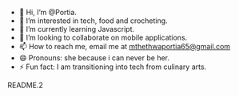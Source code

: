 - 👋 Hi, I’m @Portia.
- 👀 I’m interested in tech, food and crocheting.
- 🌱 I’m currently learning Javascript.
- 💞️ I’m looking to collaborate on mobile applications.
- 📫 How to reach me, email me at mthethwaportia65@gmail.com
- 😄 Pronouns: she because i can never be her.
- ⚡ Fun fact: I am transitioning into tech from culinary arts.

<!---
Portia165/Portia165 is a ✨ special ✨ repository because its `README.md` (this file) appears on your GitHub profile.
You can click the Preview link to take a look at your changes.
--->

README.2

